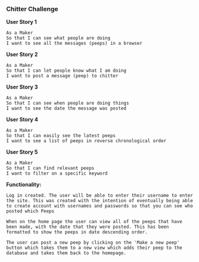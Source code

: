 ### Chitter Challenge ###

**User Story 1**
```
As a Maker
So that I can see what people are doing
I want to see all the messages (peeps) in a browser
```
**User Story 2**
```
As a Maker
So that I can let people know what I am doing  
I want to post a message (peep) to chitter
```
**User Story 3**
```
As a Maker
So that I can see when people are doing things
I want to see the date the message was posted
```
**User Story 4**
```
As a Maker
So that I can easily see the latest peeps
I want to see a list of peeps in reverse chronological order
```
**User Story 5**
```
As a Maker
So that I can find relevant peeps
I want to filter on a specific keyword
```

**Functionality:**
```
Log in created. The user will be able to enter their username to enter the site. This was created with the intention of eventually being able to create account with usernames and passwords so that you can see who posted which Peeps
```
```
When on the home page the user can view all of the peeps that have been made, with the date that they were posted. This has been formatted to show the peeps in date descending order.
```
```
The user can post a new peep by clicking on the 'Make a new peep' button which takes them to a new view which adds their peep to the database and takes them back to the homepage.
```
